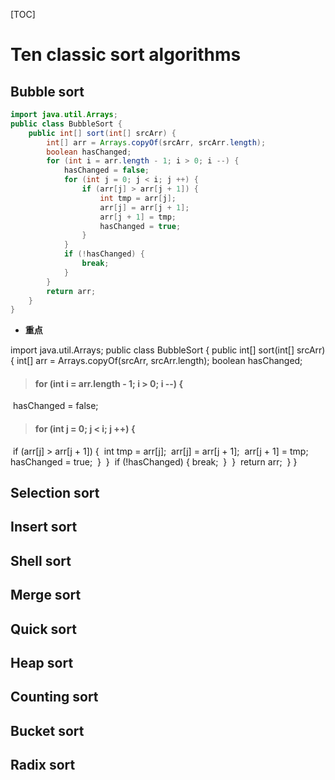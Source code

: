 [TOC]

# Ten classic sort algorithms

## Bubble sort

```java
import java.util.Arrays;
public class BubbleSort {
    public int[] sort(int[] srcArr) {
        int[] arr = Arrays.copyOf(srcArr, srcArr.length);
        boolean hasChanged;
        for (int i = arr.length - 1; i > 0; i --) {
            hasChanged = false;
            for (int j = 0; j < i; j ++) {
                if (arr[j] > arr[j + 1]) {
                    int tmp = arr[j];
                    arr[j] = arr[j + 1];
                    arr[j + 1] = tmp;
                    hasChanged = true;
                }
            }
            if (!hasChanged) {
                break;
            }
        }
        return arr;
    }
}
```

* **重点**

import java.util.Arrays;
public class BubbleSort {
    public int[] sort(int[] srcArr) {
        int[] arr = Arrays.copyOf(srcArr, srcArr.length);
        boolean hasChanged;

>####               for (int i = arr.length - 1; i > 0; i --) {

​            hasChanged = false;

> ####       for (int j = 0; j < i; j ++) {

​                if (arr[j] > arr[j + 1]) {
​                    int tmp = arr[j];
​                    arr[j] = arr[j + 1];
​                    arr[j + 1] = tmp;
​                    hasChanged = true;
​                }
​            }
​            if (!hasChanged) {
​                break;
​            }
​        }
​        return arr;
​    }
}

## Selection sort









## Insert sort







## Shell sort







## Merge sort









## Quick sort







## Heap sort







## Counting sort





## Bucket sort







## Radix sort





































